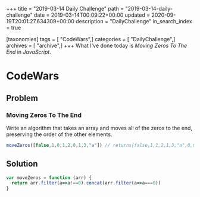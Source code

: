 +++
title = "2019-03-14 Daily Challenge"
path = "2019-03-14-daily-challenge"
date = 2019-03-14T00:09:22+00:00
updated = 2020-09-19T20:01:27.634309+00:00
description = "DailyChallenge"
in_search_index = true

[taxonomies]
tags = [ "CodeWars",]
categories = [ "DailyChallenge",]
archives = [ "archive",]
+++
What I've done today is *Moving Zeros To The End* in *JavaScript*.

<!--more-->

# CodeWars

## Problem

### Moving Zeros To The End

Write an algorithm that takes an array and moves all of the zeros to the end, preserving the order of the other elements.

```javascript
moveZeros([false,1,0,1,2,0,1,3,"a"]) // returns[false,1,1,2,1,3,"a",0,0]
```

## Solution

```js
var moveZeros = function (arr) {
  return arr.filter(a=>a!==0).concat(arr.filter(a=>a===0))
}
```